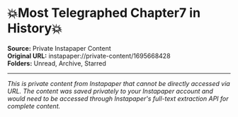 # 💥Most Telegraphed Chapter7 in History💥

**Source:** Private Instapaper Content  
**Original URL:** instapaper://private-content/1695668428  
**Folders:** Unread, Archive, Starred  

---

*This is private content from Instapaper that cannot be directly accessed via URL. The content was saved privately to your Instapaper account and would need to be accessed through Instapaper's full-text extraction API for complete content.*